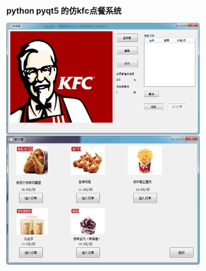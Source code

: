 ## python pyqt5 的仿kfc点餐系统

 ![kfc](https://github.com/fanyaow/kfc/blob/master/picture/readme/1.png)
 ![kfc](https://github.com/fanyaow/kfc/blob/master/picture/readme/2.png)
 